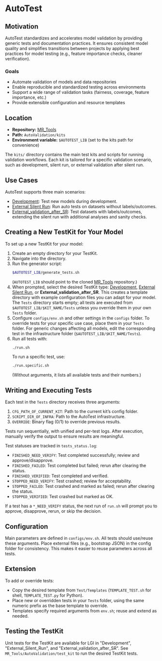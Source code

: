 
# AutoTest

## Motivation

AutoTest standardizes and accelerates model validation by providing generic tests and documentation practices. It ensures consistent model quality and simplifies transitions between projects by applying best practices for model testing (e.g., feature importance checks, cleaner verification).

### Goals
- Automate validation of models and data repositories
- Enable reproducible and standardized testing across environments
- Support a wide range of validation tasks (fairness, coverage, feature importance, etc.)
- Provide extensible configuration and resource templates

## Location

- **Repository:** [MR_Tools](https://github.com/Medial-EarlySign/MR_Tools)
- **Path:** `AutoValidation/kits`
- **Environment variable:** `$AUTOTEST_LIB` (set to the kits path for convenience)

The `kits/` directory contains the main test kits and scripts for running validation workflows. Each kit is tailored for a specific validation scenario, such as development, silent run, or external validation after silent run.

## Use Cases
AutoTest supports three main scenarios:

- [Development](Development%20kit): Test new models during development.
- [External Silent Run](External%20Silent%20Run): Run auto tests on datasets without labels/outcomes.
- [External_validation_after_SR](External_validation_after_SR): Test datasets with labels/outcomes, extending the silent run with additional analyses and sanity checks.

## Creating a New TestKit for Your Model

To set up a new TestKit for your model:

1. Create an empty directory for your TestKit.
2. Navigate into the directory.
3. Run the generator script:
	```bash
	$AUTOTEST_LIB/generate_tests.sh
	```
	(`AUTOTEST_LIB` should point to the cloned [MR_Tools](https://github.com/Medial-EarlySign/MR_Tools/tree/main/AutoValidation/kits) repository.)
4. When prompted, select the desired TestKit type: [Development](Development%20kit), [External Silent Run](External%20Silent%20Run), or **External_validation_after_SR**. This creates a template directory with example configuration files you can adapt for your model. The `Tests` directory starts empty; all tests are executed from `$AUTOTEST_LIB/$KIT_NAME/Tests` unless you override them in your own `Tests` folder.
5. Configure `configs/env.sh` and other settings in the `configs` folder. To override tests for your specific use case, place them in your `Tests` folder. For generic changes affecting all models, edit the corresponding test in the infrastructure folder (`$AUTOTEST_LIB/$KIT_NAME/Tests`).
6. Run all tests with:
	```bash
	./run.sh
	```
	To run a specific test, use:
	```bash
	./run.specific.sh
	```
	(Without arguments, it lists all available tests and their numbers.)

## Writing and Executing Tests

Each test in the `Tests` directory receives three arguments:

1. `CFG_PATH_OF_CURRENT_KIT`: Path to the current kit’s config folder.
2. `SCRIPT_DIR_OF_INFRA`: Path to the AutoTest infrastructure.
3. `OVERRIDE`: Binary flag (0/1) to override previous results.

Tests run sequentially, with unified and per-test logs. After execution, manually verify the output to ensure results are meaningful.

Test statuses are tracked in `tests_status.log`:

- `FINISHED_NEED_VERIFY`: Test completed successfully; review and approve/disapprove.
- `FINISHED_FAILED`: Test completed but failed; rerun after clearing the status.
- `FINISHED_VERIFIED`: Test completed and verified.
- `STOPPED_NEED_VERIFY`: Test crashed; review for acceptability.
- `STOPPED_FAILED`: Test crashed and marked as failed; rerun after clearing the status.
- `STOPPED_VERIFIED`: Test crashed but marked as OK.

If a test has a `*_NEED_VERIFY` status, the next run of `run.sh` will prompt you to approve, disapprove, rerun, or skip the decision.

## Configuration

Main parameters are defined in `configs/env.sh`. All tests should use/reuse these arguments. Place external files (e.g., bootstrap JSON) in the config folder for consistency. This makes it easier to reuse parameters across all tests.

## Extension

To add or override tests:

- Copy the desired template from `Test/Templates` (`TEMPLATE_TEST.sh` for shell, `TEMPLATE_TEST.py` for Python).
- Place new or overridden tests in your `Tests` folder, using the same numeric prefix as the base template to override.
- Templates specify required arguments from `env.sh`; reuse and extend as needed.

## Testing the TestKit

Unit tests for the TestKit are available for LGI in "Development", "External_Silent_Run", and "External_validation_after_SR". See `MR_Tools/AutoValidation/test_kit` to run the desired TestKit tests.
